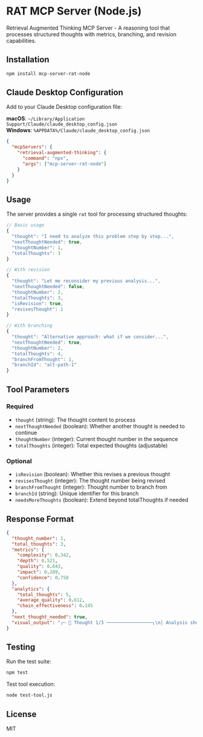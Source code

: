# RAT MCP Server (Node.js)

Retrieval Augmented Thinking MCP Server - A reasoning tool that processes structured thoughts with metrics, branching, and revision capabilities.

## Installation

```bash
npm install mcp-server-rat-node
```

## Claude Desktop Configuration

Add to your Claude Desktop configuration file:

**macOS**: `~/Library/Application Support/Claude/claude_desktop_config.json`  
**Windows**: `%APPDATA%/Claude/claude_desktop_config.json`

```json
{
  "mcpServers": {
    "retrieval-augmented-thinking": {
      "command": "npx",
      "args": ["mcp-server-rat-node"]
    }
  }
}
```

## Usage

The server provides a single `rat` tool for processing structured thoughts:

```javascript
// Basic usage
{
  "thought": "I need to analyze this problem step by step...",
  "nextThoughtNeeded": true,
  "thoughtNumber": 1,
  "totalThoughts": 3
}

// With revision
{
  "thought": "Let me reconsider my previous analysis...",
  "nextThoughtNeeded": false,
  "thoughtNumber": 2,
  "totalThoughts": 3,
  "isRevision": true,
  "revisesThought": 1
}

// With branching
{
  "thought": "Alternative approach: what if we consider...",
  "nextThoughtNeeded": true,
  "thoughtNumber": 2,
  "totalThoughts": 4,
  "branchFromThought": 1,
  "branchId": "alt-path-1"
}
```

## Tool Parameters

### Required
- `thought` (string): The thought content to process
- `nextThoughtNeeded` (boolean): Whether another thought is needed to continue
- `thoughtNumber` (integer): Current thought number in the sequence
- `totalThoughts` (integer): Total expected thoughts (adjustable)

### Optional
- `isRevision` (boolean): Whether this revises a previous thought
- `revisesThought` (integer): The thought number being revised
- `branchFromThought` (integer): Thought number to branch from
- `branchId` (string): Unique identifier for this branch
- `needsMoreThoughts` (boolean): Extend beyond totalThoughts if needed

## Response Format

```json
{
  "thought_number": 1,
  "total_thoughts": 3,
  "metrics": {
    "complexity": 0.342,
    "depth": 0.521,
    "quality": 0.643,
    "impact": 0.289,
    "confidence": 0.758
  },
  "analytics": {
    "total_thoughts": 5,
    "average_quality": 0.612,
    "chain_effectiveness": 0.145
  },
  "next_thought_needed": true,
  "visual_output": "┌─ 💭 Thought 1/3 ─────────────────┐\n│ Analysis shows clear patterns... │\n├─ Metrics ──────────────────────┤\n│ Quality: 0.64 | Impact: 0.29... │\n└─────────────────────────────────┘"
}
```

## Testing

Run the test suite:

```bash
npm test
```

Test tool execution:

```bash
node test-tool.js
```

## License

MIT
